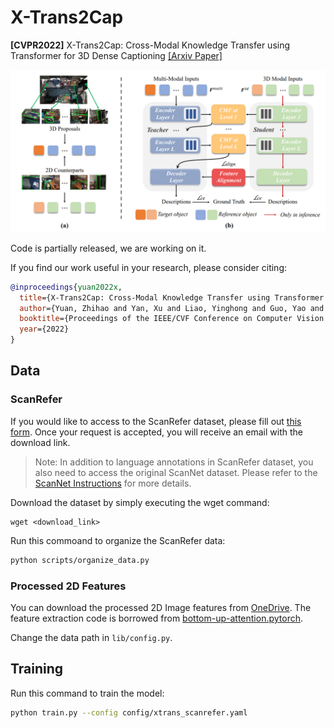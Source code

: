 # X-Trans2Cap
**[CVPR2022]** X-Trans2Cap: Cross-Modal Knowledge Transfer using Transformer for 3D Dense Captioning [[Arxiv Paper]](https://arxiv.org/abs/2203.00843)

![](figures/pipeline.png)

Code is partially released, we are working on it.

If you find our work useful in your research, please consider citing:
```bibtex
@inproceedings{yuan2022x,
  title={X-Trans2Cap: Cross-Modal Knowledge Transfer using Transformer for 3D Dense Captioning},
  author={Yuan, Zhihao and Yan, Xu and Liao, Yinghong and Guo, Yao and Li, Guanbin and Li, Zhen and Cui, Shuguang},
  booktitle={Proceedings of the IEEE/CVF Conference on Computer Vision and Pattern Recognition},
  year={2022}
}
```

## Data

### ScanRefer

If you would like to access to the ScanRefer dataset, please fill out [this form](https://forms.gle/aLtzXN12DsYDMSXX6). Once your request is accepted, you will receive an email with the download link.

> Note: In addition to language annotations in ScanRefer dataset, you also need to access the original ScanNet dataset. Please refer to the [ScanNet Instructions](data/scannet/README.md) for more details.

Download the dataset by simply executing the wget command:
```shell
wget <download_link>
```

Run this commoand to organize the ScanRefer data:
```bash
python scripts/organize_data.py
```

### Processed 2D Features
You can download the processed 2D Image features from [OneDrive](https://cuhko365-my.sharepoint.com/:u:/g/personal/221019046_link_cuhk_edu_cn/EYoVKnDvr89OoWstNIK2aDEBWjBmxAovQjg6bP34xZ3j2w?e=zvGRom). The feature extraction code is borrowed from [bottom-up-attention.pytorch](https://github.com/MILVLG/bottom-up-attention.pytorch).

Change the data path in `lib/config.py`.

## Training

Run this command to train the model:

```bash
python train.py --config config/xtrans_scanrefer.yaml
```
